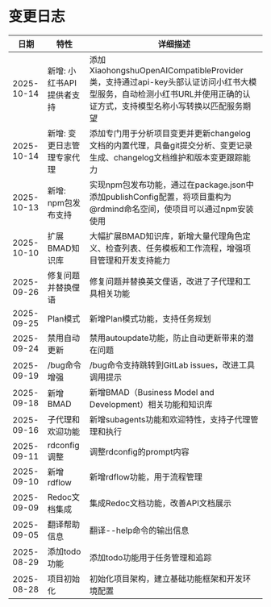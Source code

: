 # 变更日志

| 日期       | 特性                       | 详细描述                                                                                                                                                          |
| ---------- | -------------------------- | ----------------------------------------------------------------------------------------------------------------------------------------------------------------- |
| 2025-10-14 | 新增: 小红书API提供者支持  | 添加XiaohongshuOpenAICompatibleProvider类，支持通过api-key头部认证访问小红书大模型服务，自动检测小红书URL并使用正确的认证方式，支持模型名称小写转换以匹配服务期望 |
| 2025-10-14 | 新增: 变更日志管理专家代理 | 添加专门用于分析项目变更并更新changelog文档的内置代理，具备git提交分析、变更记录生成、changelog文档维护和版本变更跟踪能力                                         |
| 2025-10-13 | 新增: npm包发布支持        | 实现npm包发布功能，通过在package.json中添加publishConfig配置，将项目重构为@rdmind命名空间，使项目可以通过npm安装使用                                              |
| 2025-10-10 | 扩展BMAD知识库             | 大幅扩展BMAD知识库，新增大量代理角色定义、检查列表、任务模板和工作流程，增强项目管理和开发支持能力                                                                |
| 2025-09-26 | 修复问题并替换俚语         | 修复问题并替换英文俚语，改进了子代理和工具相关功能                                                                                                                |
| 2025-09-25 | Plan模式                   | 新增Plan模式功能，支持任务规划                                                                                                                                    |
| 2025-09-24 | 禁用自动更新               | 禁用autoupdate功能，防止自动更新带来的潜在问题                                                                                                                    |
| 2025-09-19 | /bug命令增强               | /bug命令支持跳转到GitLab issues，改进工具调用提示                                                                                                                 |
| 2025-09-18 | 新增BMAD                   | 新增BMAD（Business Model and Development）相关功能和知识库                                                                                                        |
| 2025-09-16 | 子代理和欢迎功能           | 新增subagents功能和欢迎特性，支持子代理管理和执行                                                                                                                 |
| 2025-09-11 | rdconfig调整               | 调整rdconfig的prompt内容                                                                                                                                          |
| 2025-09-10 | 新增rdflow                 | 新增rdflow功能，用于流程管理                                                                                                                                      |
| 2025-09-09 | Redoc文档集成              | 集成Redoc文档功能，改善API文档展示                                                                                                                                |
| 2025-09-05 | 翻译帮助信息               | 翻译--help命令的输出信息                                                                                                                                          |
| 2025-08-29 | 添加todo功能               | 添加todo功能用于任务管理和追踪                                                                                                                                    |
| 2025-08-28 | 项目初始化                 | 初始化项目架构，建立基础功能框架和开发环境配置                                                                                                                    |

